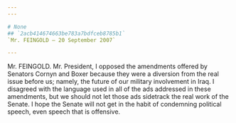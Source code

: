 ```yaml
---
---

# None
## `2acb414674663be783a7bdfceb8785b1`
`Mr. FEINGOLD — 20 September 2007`

---
```



Mr. FEINGOLD. Mr. President, I opposed the amendments offered by 
Senators Cornyn and Boxer because they were a diversion from the real 
issue before us; namely, the future of our military involvement in 
Iraq. I disagreed with the language used in all of the ads addressed in 
these amendments, but we should not let those ads sidetrack the real 
work of the Senate. I hope the Senate will not get in the habit of 
condemning political speech, even speech that is offensive.
